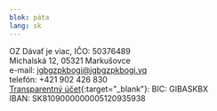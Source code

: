 ```yaml
---
blok: päta
lang: sk
---
```

OZ Dávať je viac, IČO: 50376489  
Michalská 12, 05321 Markušovce  
e-mail: <jgbgzpkbogi@jgbgzpkbogi.yq>  
telefón: +421 902 426 830  
[Transparentný účet](http://transparentneucty.sk/#/turnovers/5120935938){:target="_blank"}: BIC: GIBASKBX  
IBAN: SK8109000000005120935938
